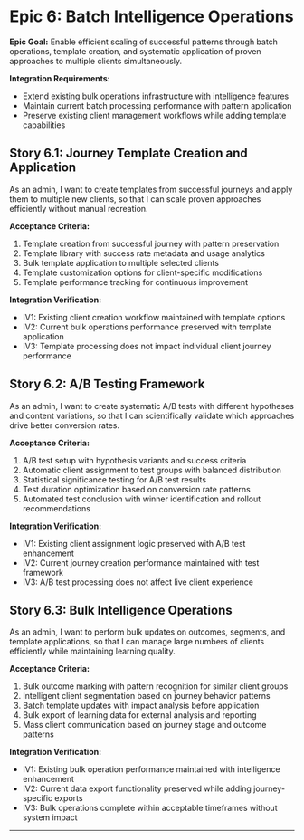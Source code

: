 # Epic 6: Batch Intelligence Operations

**Epic Goal:** Enable efficient scaling of successful patterns through batch operations, template creation, and systematic application of proven approaches to multiple clients simultaneously.

**Integration Requirements:**
- Extend existing bulk operations infrastructure with intelligence features
- Maintain current batch processing performance with pattern application
- Preserve existing client management workflows while adding template capabilities

## Story 6.1: Journey Template Creation and Application

As an admin,
I want to create templates from successful journeys and apply them to multiple new clients,
so that I can scale proven approaches efficiently without manual recreation.

**Acceptance Criteria:**
1. Template creation from successful journey with pattern preservation
2. Template library with success rate metadata and usage analytics
3. Bulk template application to multiple selected clients
4. Template customization options for client-specific modifications
5. Template performance tracking for continuous improvement

**Integration Verification:**
- IV1: Existing client creation workflow maintained with template options
- IV2: Current bulk operations performance preserved with template application
- IV3: Template processing does not impact individual client journey performance

## Story 6.2: A/B Testing Framework

As an admin,
I want to create systematic A/B tests with different hypotheses and content variations,
so that I can scientifically validate which approaches drive better conversion rates.

**Acceptance Criteria:**
1. A/B test setup with hypothesis variants and success criteria
2. Automatic client assignment to test groups with balanced distribution
3. Statistical significance testing for A/B test results
4. Test duration optimization based on conversion rate patterns
5. Automated test conclusion with winner identification and rollout recommendations

**Integration Verification:**
- IV1: Existing client assignment logic preserved with A/B test enhancement
- IV2: Current journey creation performance maintained with test framework
- IV3: A/B test processing does not affect live client experience

## Story 6.3: Bulk Intelligence Operations

As an admin,
I want to perform bulk updates on outcomes, segments, and template applications,
so that I can manage large numbers of clients efficiently while maintaining learning quality.

**Acceptance Criteria:**
1. Bulk outcome marking with pattern recognition for similar client groups
2. Intelligent client segmentation based on journey behavior patterns
3. Batch template updates with impact analysis before application
4. Bulk export of learning data for external analysis and reporting
5. Mass client communication based on journey stage and outcome patterns

**Integration Verification:**
- IV1: Existing bulk operation performance maintained with intelligence enhancement
- IV2: Current data export functionality preserved while adding journey-specific exports
- IV3: Bulk operations complete within acceptable timeframes without system impact

---
